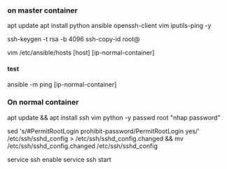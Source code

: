 

### on master container

apt update
apt install python ansible openssh-client vim iputils-ping -y

ssh-keygen -t rsa -b 4096
ssh-copy-id root@<ip-normal-container>

vim /etc/ansible/hosts
[host]
[ip-normal-container]

#### test
ansible -m ping [ip-normal-container]















### On normal container

apt update && apt install ssh vim python -y
passwd root
"nhap password"

sed 's/#PermitRootLogin prohibit-password/PermitRootLogin yes/' /etc/ssh/sshd_config > /etc/ssh/sshd_config.changed && mv /etc/ssh/sshd_config.changed /etc/ssh/sshd_config

service ssh enable
service ssh start

